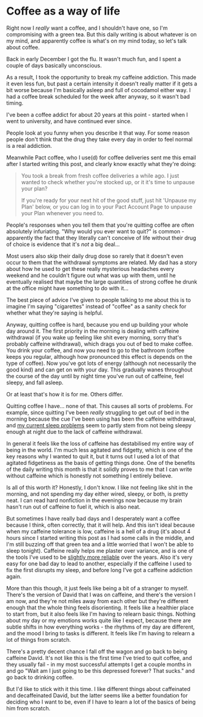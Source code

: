 # Coffee as a way of life

Right now I *really* want a coffee, and I shouldn't have one, so I'm compromising with a green tea. But this daily writing is about whatever is on my mind, and apparently coffee is what's on my mind today, so let's talk about coffee.

Back in early December I got the flu. It wasn't much fun, and I spent a couple of days basically unconscious.

As a result, I took the opportunity to break my caffeine addiction. This made it even less fun, but past a certain intensity it doesn't really matter if it gets a bit worse because I'm basically asleep and full of cocodamol either way.
I had a coffee break scheduled for the week after anyway, so it wasn't bad timing.

I've been a coffee addict for about 20 years at this point - started when I went to university, and have continued ever since.

People look at you funny when you describe it that way. For some reason people don't think that the drug they take every day in order to feel normal is a real addiction.

Meanwhile Pact coffee, who I use(d) for coffee deliveries sent me this email after I started writing this post, and clearly know exactly what they're doing:

> You took a break from fresh coffee deliveries a while ago. I just wanted to check whether you're stocked up, or it it's time to unpause your plan? 
>
> If you're ready for your next hit of the good stuff, just hit 'Unpause my Plan' below, or you can log in to your Pact Account Page to unpause your Plan whenever you need to. 

People's responses when you tell them that you're quitting coffee are often absolutely infuriating. "Why would you ever want to quit?" is common - apparently the fact that they literally can't conceive of life without their drug of choice is evidence that it's *not* a big deal...

Most users also skip their daily drug dose so rarely that it doesn't even occur to them that the withdrawal symptoms are related. My dad has a story about how he used to get these really mysterious headaches every weekend and he couldn't figure out what was up with them, until he eventually realised that maybe the large quantities of strong coffee he drunk at the office might have something to do with it...

The best piece of advice I've given to people talking to me about this is to imagine I'm saying "cigarettes" instead of "coffee" as a sanity check for whether what they're saying is helpful.

Anyway, quitting coffee is hard, because you end up building your whole day around it. The first priority in the morning is dealing with caffeine withdrawal (if you wake up feeling like shit every morning, sorry that's probably caffeine withdrawal), which drags you out of bed to make coffee. You drink your coffee, and now you need to go to the bathroom (coffee keeps you regular, although how pronounced this effect is depends on the type of coffee). Now you've got lots of energy (although not necessarily the good kind) and can get on with your day. This gradually wanes throughout the course of the day until by night time you've run out of caffeine, feel sleepy, and fall asleep.

Or at least that's how it is for me. Others differ.

Quitting coffee I have... none of that. This causes all sorts of problems. For example, since quitting I've been *really* struggling to get out of bed in the morning because the cue I've been using has been the caffeine withdrawal, and [my current sleep problems](https://notebook.drmaciver.com/posts/2022-01-04-14:48.html) seem to partly stem from not being sleepy enough at night due to the lack of caffeine withdrawal.

In general it feels like the loss of caffeine has destabilised my entire way of being in the world. I'm much less agitated and fidgetty, which is one of the key reasons why I wanted to quit it, but it turns out I used a lot of that agitated fidgetiness as the basis of getting things done. One of the benefits of the daily writing this month is that it solidly proves to me that I can write without caffeine which is honestly not something I entirely believe.

Is all of this worth it? Honestly, I don't know. I like not feeling like shit in the morning, and not spending my day either wired, sleepy, or both, is pretty neat. I can read hard nonfiction in the evenings now because my brain hasn't run out of caffeine to fuel it, which is also neat.

But sometimes I have really bad days and I desperately want a coffee because I think, often correctly, that it will help. And this isn't ideal because when my caffeine tolerance is low, caffeine is a hell of a drug (it's about 4 hours since I started writing this post as I had some calls in the middle, and I'm still buzzing off that green tea and a little worried that I won't be able to sleep tonight). Caffeine really helps me plaster over variance, and is one of the tools I've used to be [slightly more reliable](https://notebook.drmaciver.com/posts/2022-01-10-10:41.html) over the years. Also it's very easy for one bad day to lead to another, especially if the caffeine I used to fix the first disrupts my sleep, and before long I've got a caffeine addiction again.

More than this though, it just feels like being a bit of a stranger to myself. There's the version of David that I was on caffeine, and there's the version I am now, and they're not miles away from each other but they're different enough that the whole thing feels disorienting. It feels like a healthier place to start from, but it also feels like I'm having to relearn basic things. Nothing about my day or my emotions works quite like I expect, because there are subtle shifts in how everything works - the rhythms of my day are different, and the mood I bring to tasks is different. It feels like I'm having to relearn a lot of things from scratch.

There's a pretty decent chance I fall off the wagon and go back to being caffeine David. It's not like this is the first time I've tried to quit coffee, and they usually fail - in my most successful attempts I get a couple months in and go "Wait am I just going to be this depressed forever? That sucks." and go back to drinking coffee.

But I'd like to stick with it this time. I like different things about caffeinated and decaffeinated David, but the latter seems like a better foundation for deciding who I want to be, even if I have to learn a lot of the basics of being him from scratch.

